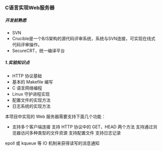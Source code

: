 ### C语言实现Web服务器


##### 开发前熟悉
- SVN
- Crucible是一个B/S架构的源代码评审系统，系统与SVN连接，可实现在线式代码评审操作。
- SecureCRT，统一编译平台


##### 1.实验知识点
- HTTP 协议基础
- 基本的 Makefile 编写
- C 语言网络编程
- Linux 守护进程实现
- 配置文件的实现方法
- 日志系统的实现方法

本项目中实现的 Web 服务器需要支持下面几个功能：

- 支持多个客户端连接
支持 HTTP 协议中的 GET，HEAD 两个方法
支持通过浏览器访问多种类型的文件资源
支持配置文件
支持日志记录



epoll 或 kqueue 等 IO 机制来获得读写的消息通知


